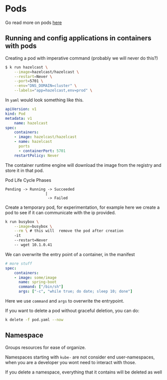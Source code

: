 # Pods

<!-- toc -->

Go read more on pods [here](./k8s_up_and_running_4.md)

## Running and config applications in containers with pods


Creating a pod with imperative command (probably we will never do this?)

```bash
$ k run hazelcast \
    --image=hazelcast/hazelcast \
    --restart=Never \
    --port=5701 \
    --env="DNS_DOMAIN=cluster" \
    --labels="app=hazelcast,env=prod" \

```

In `yaml` would look something like this.

```yaml
apiVersion: v1
kind: Pod
metadata: v1
    name: hazelcast
spec:
    containers:
    - image: hazelcast/hazelcast
    - name: hazelcast
      ports
      - containerPort: 5701
    restartPolicy: Never
```

The container runtime engine will download the image from the registry and
store it in that pod.

Pod Life Cycle Phases

```
Pending -> Running -> Succeeded
                  |
                   -> Failed
```

Create a temporary pod, for experimentation, for example here we create a pod
to see if it can communicate with the ip provided.

```bash
k run busybox \
    --image=busybox \
    --rm \ # this will  remove the pod after creation
    -it
    --restart=Never
    -- wget 10.1.0.41
```

We can overwrite the entry point of a container, in the manifest
```yaml
# more stuff
spec:
    containers:
    - image: some/image
      name: spring-boot
      command: ["/bin/sh"]
      args: ["-c", "while true; do date; sleep 10; done"]
```

Here we use `command` and `args` to overwrite the entrypoint.

If you want to delete a pod without graceful deletion, you can do:
```bash
k delete -f pod.yaml --now
```


## Namespace

Groups resources for ease of organize.

Namespaces starting with `kube-` are not consider end user-namespaces, when
you are a developer you wont need to interact with those.

If you delete a namespace, everything that it contains will be deleted as well
